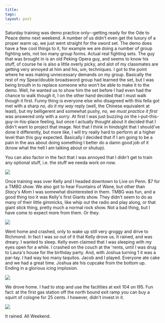```yaml
---
title:
tags:
layout: post
---
```

Saturday training was demo practice only--getting ready for the Ode to Peace demo next weekend.  A number of us didn't even get the luxury of a proper warm up, we just went straight for the sword set.  The demo does have a few cool things to it, for example we are doing a number of group fighting sets, not too many group forms. Actual real fighting sets.  The guy that was brought in is an old Peking Opera guy, and seems to know his stuff, of course he is also a little overly picky, and alot of my classmates are getting very annoyed at him and his, um, techniques.  I got to the point where he was making unnecessary demands on my group.  Basically the rest of my Spear/double broadsword group had learned the set, but I was being brouth in to replace someone who won't be able to make it to the demo.  Well, he wanted us to show him the set before I had even had the chance to walk though it, I on the other hand decided that I must walk though it first.  Funny thing is everyone else who disagreed with this fella got met with a sharp _no, do it my way_ reply (well, the Chinese equivalent at least), but my belligerent and somewhat pushy, _no, we must  practice it first_ was answered only with a _sorry_.  At first I was just buzzing on the i-put-this-guy-in-his-place feeling, but once I actually thought about it decided that I didn't want to project that image.  Not that I think in hindsight that I should've done it differently, but more like, I will try really hard to perform at a higher level than this guy expected.  Basically I decided that if I am going to be a pain in the ass about doing something I better do a damn good job of it (know what the hell I am talking about or shutup).

You can also factor in the fact that I was annoyed that I didn't get to train any optional stuff, i.e. the stuff we needa work on now.

<img src="http://fuzzymonk.com/photos/blog/image/595/liveonpenn.jpg" />

Once training was over Kelly and I headed downtown to Live on Penn.  $7 for a TMBG show.  We also got to hear Fountains of Wane, but other than _Stacy's Mom_ I was somewhat disinterested in them.  TMBG was fun, and a good thing too it was Kelly's first Giants show.  They didn't seem to do as many of their little gimmicks, like whip out the radio and play along, or that giant stick thing, pretty much a normal rock show.  Not a bad thing, but I have come to expect more from them.  Or they.

<img src="http://fuzzymonk.com/photos/blog/image/595/joshcake.jpg" >

Went home and crashed, only to wake up still very groggy and drive to Richmond.  In fact I was so out of it that Kelly drove us.  It rained, and was dreary.  I wanted to sleep.  Kelly even claimed that I was sleeping with my eyes open for a while.  I crashed on the couch at the 'rents, until I was drug to Laura's house for the birthday party.  And, with Joshua turning 1 it was a par-tay.  I had way too many taquitos.  Jacob and I played.  Everyone ate cake and we had a great time.  Joshua ate his cupcake from the bottom up.  Ending in a glorious icing implosion.

<img src="http://fuzzymonk.com/photos/blog/image/595/gasstationcologne.jpg" />

We drove home.  I had to stop and use the facilities at exit 104 on I95.  Fun fact: at the first gas station off the north bound exit ramp you can buy a squirt of cologne for 25 cents.  I however, didn't invest in it.

<img src="http://fuzzymonk.com/photos/blog/image/595/kellyumbrella.jpg" />

It rained.  All Weekend.













